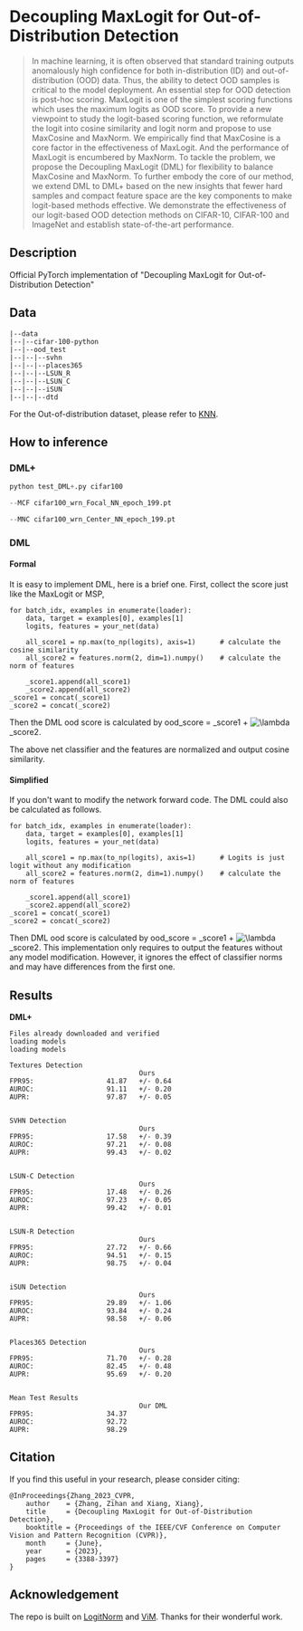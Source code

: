 # Decoupling MaxLogit for Out-of-Distribution Detection

>In machine learning, it is often observed that standard training outputs anomalously high confidence for both in-distribution (ID) and out-of-distribution (OOD) data. Thus, the ability to detect OOD samples is critical to the model deployment. An essential step for OOD detection is post-hoc scoring. MaxLogit is one of the simplest scoring functions which uses the maximum logits as OOD score. To provide a new viewpoint to study the logit-based scoring function, we reformulate the logit into cosine similarity and logit norm and propose to use MaxCosine and MaxNorm. We empirically find that MaxCosine is a core factor in the effectiveness of MaxLogit. And the performance of MaxLogit is encumbered by MaxNorm. To tackle the problem, we propose the Decoupling MaxLogit (DML) for flexibility to balance MaxCosine and MaxNorm. To further embody the core of our method, we extend DML to DML+ based on the new insights that fewer hard samples and compact feature space are the key components to make logit-based methods effective. We demonstrate the effectiveness of our logit-based OOD detection methods on CIFAR-10, CIFAR-100 and ImageNet and establish state-of-the-art performance.

## Description

Official PyTorch implementation of "Decoupling MaxLogit for Out-of-Distribution Detection"

## Data

```
|--data
|--|--cifar-100-python
|--|--ood_test
|--|--|--svhn
|--|--|--places365
|--|--|--LSUN_R
|--|--|--LSUN_C
|--|--|--iSUN
|--|--|--dtd
```
For the Out-of-distribution dataset, please refer to [KNN](https://github.com/deeplearning-wisc/knn-ood).


## How to inference

### DML+
```python
python test_DML+.py cifar100 

--MCF cifar100_wrn_Focal_NN_epoch_199.pt 

--MNC cifar100_wrn_Center_NN_epoch_199.pt
```
### DML
#### Formal
It is easy to implement DML, here is a brief one.
First, collect the score just like the MaxLogit or MSP,
```
for batch_idx, examples in enumerate(loader):
    data, target = examples[0], examples[1]
    logits, features = your_net(data)

    all_score1 = np.max(to_np(logits), axis=1)      # calculate the cosine similarity          
    all_score2 = features.norm(2, dim=1).numpy()    # calculate the norm of features

    _score1.append(all_score1)
    _score2.append(all_score2)
_score1 = concat(_score1)
_score2 = concat(_score2)
```
Then the DML ood score is calculated by ood_score = _score1 + <img src="https://latex.codecogs.com/svg.image?&space;\lambda&space;" title=" \lambda " /> _score2.

The above net classifier and the features are normalized and output cosine similarity. 
#### Simplified
If you don't want to modify the network forward code. The DML could also be calculated as follows.

```
for batch_idx, examples in enumerate(loader):
    data, target = examples[0], examples[1]
    logits, features = your_net(data)

    all_score1 = np.max(to_np(logits), axis=1)      # Logits is just logit without any modification         
    all_score2 = features.norm(2, dim=1).numpy()    # calculate the norm of features

    _score1.append(all_score1)
    _score2.append(all_score2)
_score1 = concat(_score1)
_score2 = concat(_score2)
```
Then DML ood score is calculated by ood_score = _score1 + <img src="https://latex.codecogs.com/svg.image?&space;\lambda&space;" title=" \lambda " /> _score2. 
This implementation only requires to output the features without any model modification. However, it ignores the effect of classifier norms and may have differences from the first one.

## Results 
**DML+**
```
Files already downloaded and verified
loading models
loading models

Textures Detection
                                Ours
FPR95:                  41.87   +/- 0.64
AUROC:                  91.11   +/- 0.20
AUPR:                   97.87   +/- 0.05


SVHN Detection
                                Ours
FPR95:                  17.58   +/- 0.39
AUROC:                  97.21   +/- 0.08
AUPR:                   99.43   +/- 0.02


LSUN-C Detection
                                Ours
FPR95:                  17.48   +/- 0.26
AUROC:                  97.23   +/- 0.05
AUPR:                   99.42   +/- 0.01


LSUN-R Detection
                                Ours
FPR95:                  27.72   +/- 0.66
AUROC:                  94.51   +/- 0.15
AUPR:                   98.75   +/- 0.04


iSUN Detection
                                Ours
FPR95:                  29.89   +/- 1.06
AUROC:                  93.84   +/- 0.24
AUPR:                   98.58   +/- 0.06


Places365 Detection
                                Ours
FPR95:                  71.70   +/- 0.28
AUROC:                  82.45   +/- 0.48
AUPR:                   95.69   +/- 0.20


Mean Test Results
                                Our DML
FPR95:                  34.37
AUROC:                  92.72
AUPR:                   98.29

```


## Citation
If you find this useful in your research, please consider citing:
```
@InProceedings{Zhang_2023_CVPR,
    author    = {Zhang, Zihan and Xiang, Xiang},
    title     = {Decoupling MaxLogit for Out-of-Distribution Detection},
    booktitle = {Proceedings of the IEEE/CVF Conference on Computer Vision and Pattern Recognition (CVPR)},
    month     = {June},
    year      = {2023},
    pages     = {3388-3397}
}
```

## Acknowledgement
The repo is built on [LogitNorm](https://github.com/hongxin001/logitnorm_ood) and [ViM](https://github.com/haoqiwang/vim). Thanks for their wonderful work.

